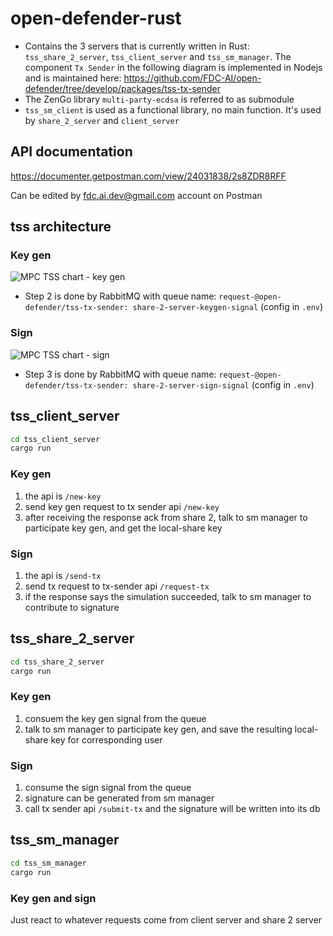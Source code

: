 # open-defender-rust

- Contains the 3 servers that is currently written in Rust: `tss_share_2_server`, `tss_client_server` and `tss_sm_manager`. The component `Tx Sender` in the following diagram is implemented in Nodejs and is maintained here: https://github.com/FDC-AI/open-defender/tree/develop/packages/tss-tx-sender
- The ZenGo library `multi-party-ecdsa` is referred to as submodule
- `tss_sm_client` is used as a functional library, no main function. It's used by `share_2_server` and `client_server`

## API documentation

https://documenter.getpostman.com/view/24031838/2s8ZDR8RFF

Can be edited by fdc.ai.dev@gmail.com account on Postman

## tss architecture

### Key gen

![MPC TSS chart - key gen](https://user-images.githubusercontent.com/23033847/212588917-985a2cd5-ac7a-49eb-9529-11abcd3155f1.jpeg)


- Step 2 is done by RabbitMQ with queue name: `request-@open-defender/tss-tx-sender: share-2-server-keygen-signal` (config in `.env`)

### Sign

![MPC TSS chart - sign](https://user-images.githubusercontent.com/23033847/212588965-273394fa-d70c-447c-a173-af8f06c3db84.jpeg)

- Step 3 is done by RabbitMQ with queue name: `request-@open-defender/tss-tx-sender: share-2-server-sign-signal` (config in `.env`)

## tss_client_server

```bash
cd tss_client_server
cargo run
```

### Key gen

1. the api is `/new-key`
2. send key gen request to tx sender api `/new-key`
3. after receiving the response ack from share 2, talk to sm manager to participate key gen, and get the local-share key

### Sign

1. the api is `/send-tx`
2. send tx request to tx-sender api `/request-tx`
3. if the response says the simulation succeeded, talk to sm manager to contribute to signature

## tss_share_2_server

```bash
cd tss_share_2_server
cargo run
```

### Key gen

1. consuem the key gen signal from the queue
2. talk to sm manager to participate key gen, and save the resulting local-share key for corresponding user

### Sign

1. consume the sign signal from the queue
2. signature can be generated from sm manager
3. call tx sender api `/submit-tx` and the signature will be written into its db

## tss_sm_manager

```bash
cd tss_sm_manager
cargo run
```

### Key gen and sign

Just react to whatever requests come from client server and share 2 server
